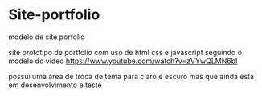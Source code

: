 # Site-portfolio
modelo de site porfolio

site prototipo de portfolio com uso de html css e javascript 
seguindo o modelo do video https://www.youtube.com/watch?v=zVYwQLMN6bI

possui uma área de troca de tema para claro e escuro mas que ainda está em desenvolvimento e teste
